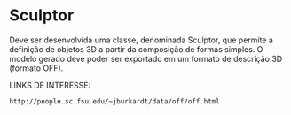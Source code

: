 # Sculptor
Deve ser desenvolvida uma classe, denominada Sculptor, que permite a definição de objetos 3D a partir da composição de formas simples. O modelo gerado deve poder ser exportado em um formato de descrição 3D (formato OFF). 



LINKS DE INTERESSE:

    http://people.sc.fsu.edu/~jburkardt/data/off/off.html

